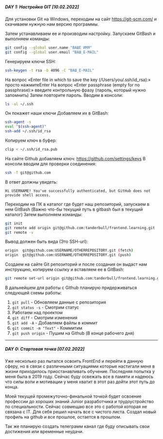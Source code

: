 ##### DAY 1: Настройка GIT  [10.02.2022]

Для установки Git на Windows, переходим на сайт https://git-scm.com/ и скачиваем нужную нам версию программы.

Затем устанавливаем ее и производим настройку.
Запускаем GitBash и выполняем команды:
``` bash
git config --global user.name "ВАШЕ ИМЯ"
git config --global user.email "ВАШ_E-MAIL"
```
Генерируем ключи SSH:
```bash
ssh-keygen -t rsa -b 4096 -C "ВАШ_E-MAIL"
```
На вопрос «Enter file in which to save the key (/Users/you/.ssh/id_rsa):» просто нажмитеEnter
На вопрос «Enter passphrase (empty for no passphrase):» введите контрольную фразу (пароль, который нужно запомнить)
Затем повторите пароль.
Вводим в консоли: 

``` bash
ls -al ~/.ssh 
```
Он покажет наши ключи
Добавляем их в GitBash:
```bash
ssh-agent -s
eval "$(ssh-agent)"
ssh-add ~/.ssh/id_rsa
```
Копируем ключ в буфер:
```bash
clip < ~/.ssh/id_rsa.pub
```
На сайте Github добавляем ключ: https://github.com/settings/keys
В консоли вводим для проверки соединения:
```bash
ssh -T git@github.com
```
В ответ должны увидеть:
```
Hi USERNAME! You've successfully authenticated, but GitHub does not provide shell access.
```
Переходим на ПК в каталог где будет наш репозиторий, запускаем в нем GitBash (Важно что-бы текущий путь в gitbash был в текущий каталог)
Затем выполняем команды:
```bash
git init
git remote add origin git@github.com:tanderbull/frontend.learning.git
git remote -v
```
Вывод должен быть вида (Это SSH-url):
```bash
origin  git@github.com:USERNAME/OTHERREPOSITORY.git (fetch) 
origin  git@github.com:USERNAME/OTHERREPOSITORY.git (push)
```
Создаем на сайте Git репозиторий и после создания он выдаст нам инструкцию, копируем ссылку и вставляем ее в GitBash:
```bash
git remote set-url origin git@github.com:tanderbull/frontend.learning.git 
```

В дальнейшем для работы с Github планирую придерживаться следующей схемы работы:

1. `git pull` - Обновляем данные с репозитория
1. `git status -s` - Смотрим статус
1. Работаем над проектом
1. `git diff` - Смотрим изменения
1. `git add -A` - Добавляем файлы в коммит
1. `git commit -m "Text"` - Коммитим
1. `git push origin` - Пушим на Github (В конце рабочего дня)

----

##### DAY 0: Стартовая точка  [07.02.2022]

Уже несколько раз пытался освоить FrontEnd и перейти в данную сферу, но в связи с различными ситуациями которые настигали меня в жизни приходилось приостанавливать обучение. Последняя попытка у меня была в 2019 году. Сейчас буду освежать все в памяти и надеюсь что силы воли и мотивации у меня хватит в этот раз дойти этот путь до конца. 

Моей текущей промежуточно-финальной точкой будет освоение профессии до хороших знаний Junior разработчика и трудоустройство по специальности. Сейчас совмещаю все это с работой которая не связана с IT.
Для себя решил начать все с чистого листа. Создал новый профиль на github и все прошлое, остается в прошлом.

Так же планирую создать телеграмм канал где буду описывать свои достижения или временные неудачи.